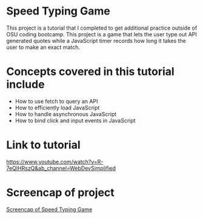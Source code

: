 # Speed Typing Game

This project is a tutorial that I completed to get additional practice outside of OSU coding bootcamp. This project is a game that lets the user type out API generated quotes while a JavaScript timer records how long it takes the user to make an exact match.

# Concepts covered in this tutorial include
- How to use fetch to query an API
- How to efficiently load JavaScript
- How to handle asynchronous JavaScript
-  How to bind click and input events in JavaScript

# Link to tutorial 
https://www.youtube.com/watch?v=R-7eQIHRszQ&ab_channel=WebDevSimplified

# Screencap of project

[Screencap of Speed Typing Game](https://raw.githubusercontent.com/mdurst365/speed_typing_game/main/speed_typing.JPG)

